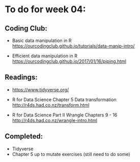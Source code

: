 # To do for week 04:

## Coding Club:

* Basic data manipulation in R https://ourcodingclub.github.io/tutorials/data-manip-intro/

* Efficient data manipulation in R https://ourcodingclub.github.io/2017/01/16/piping.html

## Readings: 

* https://www.tidyverse.org/

* R for Data Science Chapter 5 Data transformation http://r4ds.had.co.nz/transform.html

* R for Data Science Part II Wrangle Chapters 9 - 16 http://r4ds.had.co.nz/wrangle-intro.html
  
  
## Completed:

* Tidyverse
* Chapter 5 up to mutate exercises (still need to do some)
